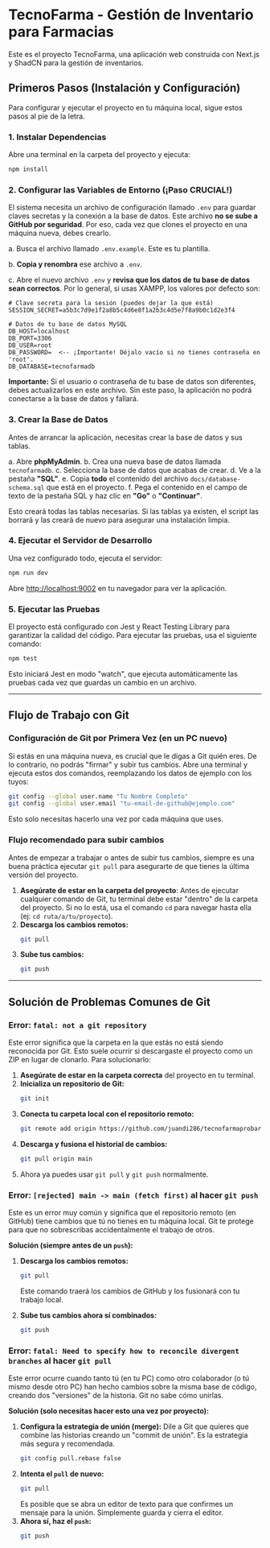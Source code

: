 # TecnoFarma - Gestión de Inventario para Farmacias

Este es el proyecto TecnoFarma, una aplicación web construida con Next.js y ShadCN para la gestión de inventarios.

## Primeros Pasos (Instalación y Configuración)

Para configurar y ejecutar el proyecto en tu máquina local, sigue estos pasos al pie de la letra.

### 1. Instalar Dependencias

Abre una terminal en la carpeta del proyecto y ejecuta:

```bash
npm install
```

### 2. Configurar las Variables de Entorno (¡Paso CRUCIAL!)

El sistema necesita un archivo de configuración llamado `.env` para guardar claves secretas y la conexión a la base de datos. Este archivo **no se sube a GitHub por seguridad**. Por eso, cada vez que clones el proyecto en una máquina nueva, debes crearlo.

a. Busca el archivo llamado `.env.example`. Este es tu plantilla.

b. **Copia y renombra** ese archivo a `.env`.

c. Abre el nuevo archivo `.env` y **revisa que los datos de tu base de datos sean correctos**. Por lo general, si usas XAMPP, los valores por defecto son:

```
# Clave secreta para la sesión (puedes dejar la que está)
SESSION_SECRET=a5b3c7d9e1f2a8b5c4d6e8f1a2b3c4d5e7f8a9b0c1d2e3f4

# Datos de tu base de datos MySQL
DB_HOST=localhost
DB_PORT=3306
DB_USER=root
DB_PASSWORD=  <-- ¡Importante! Déjalo vacío si no tienes contraseña en 'root'.
DB_DATABASE=tecnofarmadb
```

**Importante:** Si el usuario o contraseña de tu base de datos son diferentes, debes actualizarlos en este archivo. Sin este paso, la aplicación no podrá conectarse a la base de datos y fallará.

### 3. Crear la Base de Datos

Antes de arrancar la aplicación, necesitas crear la base de datos y sus tablas.

a. Abre **phpMyAdmin**.
b. Crea una nueva base de datos llamada `tecnofarmadb`.
c. Selecciona la base de datos que acabas de crear.
d. Ve a la pestaña **"SQL"**.
e. Copia **todo** el contenido del archivo `docs/database-schema.sql` que está en el proyecto.
f. Pega el contenido en el campo de texto de la pestaña SQL y haz clic en **"Go"** o **"Continuar"**.

Esto creará todas las tablas necesarias. Si las tablas ya existen, el script las borrará y las creará de nuevo para asegurar una instalación limpia.

### 4. Ejecutar el Servidor de Desarrollo

Una vez configurado todo, ejecuta el servidor:

```bash
npm run dev
```

Abre [http://localhost:9002](http://localhost:9002) en tu navegador para ver la aplicación.

### 5. Ejecutar las Pruebas

El proyecto está configurado con Jest y React Testing Library para garantizar la calidad del código. Para ejecutar las pruebas, usa el siguiente comando:

```bash
npm test
```

Esto iniciará Jest en modo "watch", que ejecuta automáticamente las pruebas cada vez que guardas un cambio en un archivo.

---

## Flujo de Trabajo con Git

### Configuración de Git por Primera Vez (en un PC nuevo)

Si estás en una máquina nueva, es crucial que le digas a Git quién eres. De lo contrario, no podrás "firmar" y subir tus cambios. Abre una terminal y ejecuta estos dos comandos, reemplazando los datos de ejemplo con los tuyos:

```bash
git config --global user.name "Tu Nombre Completo"
git config --global user.email "tu-email-de-github@ejemplo.com"
```

Esto solo necesitas hacerlo una vez por cada máquina que uses.

### Flujo recomendado para subir cambios

Antes de empezar a trabajar o antes de subir tus cambios, siempre es una buena práctica ejecutar `git pull` para asegurarte de que tienes la última versión del proyecto.

1.  **Asegúrate de estar en la carpeta del proyecto**: Antes de ejecutar cualquier comando de Git, tu terminal debe estar "dentro" de la carpeta del proyecto. Si no lo está, usa el comando `cd` para navegar hasta ella (ej: `cd ruta/a/tu/proyecto`).
2.  **Descarga los cambios remotos:**
    ```bash
    git pull
    ```
3.  **Sube tus cambios:**
    ```bash
    git push
    ```

---
## Solución de Problemas Comunes de Git

### Error: `fatal: not a git repository`

Este error significa que la carpeta en la que estás no está siendo reconocida por Git. Esto suele ocurrir si descargaste el proyecto como un ZIP en lugar de clonarlo. Para solucionarlo:

1.  **Asegúrate de estar en la carpeta correcta** del proyecto en tu terminal.
2.  **Inicializa un repositorio de Git:**
    ```bash
    git init
    ```
3.  **Conecta tu carpeta local con el repositorio remoto:**
    ```bash
    git remote add origin https://github.com/juandi286/tecnofarmaprobar.git
    ```
4.  **Descarga y fusiona el historial de cambios:**
    ```bash
    git pull origin main
    ```
5.  Ahora ya puedes usar `git pull` y `git push` normalmente.

### Error: `[rejected] main -> main (fetch first)` al hacer `git push`

Este es un error muy común y significa que el repositorio remoto (en GitHub) tiene cambios que tú no tienes en tu máquina local. Git te protege para que no sobrescribas accidentalmente el trabajo de otros.

**Solución (siempre antes de un `push`):**
1.  **Descarga los cambios remotos:**
    ```bash
    git pull
    ```
    Este comando traerá los cambios de GitHub y los fusionará con tu trabajo local.

2.  **Sube tus cambios ahora sí combinados:**
    ```bash
    git push
    ```

### Error: `fatal: Need to specify how to reconcile divergent branches` al hacer `git pull`

Este error ocurre cuando tanto tú (en tu PC) como otro colaborador (o tú mismo desde otro PC) han hecho cambios sobre la misma base de código, creando dos "versiones" de la historia. Git no sabe cómo unirlas.

**Solución (solo necesitas hacer esto una vez por proyecto):**
1. **Configura la estrategia de unión (merge):** Dile a Git que quieres que combine las historias creando un "commit de unión". Es la estrategia más segura y recomendada.
    ```bash
    git config pull.rebase false
    ```
2. **Intenta el `pull` de nuevo:**
    ```bash
    git pull
    ```
    Es posible que se abra un editor de texto para que confirmes un mensaje para la unión. Simplemente guarda y cierra el editor.
3. **Ahora sí, haz el `push`:**
    ```bash
    git push
    ```
